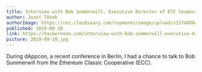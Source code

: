 ```yaml
---
title: Interview with Bob Summerwill, Executive Director of ETC Cooperative
author: Josef Tětek
authorImage: https://res.cloudinary.com/topmonks/image/upload/v1574088474/avatar/josef-tetek.jpg
published: 2019-09-10
link: https://hackernoon.com/interview-with-bob-summerwill-executive-director-of-etc-cooperative-l722c3w58
picture: 2019-09-10.jpg
---
```


During dAppcon, a recent conference in Berlin, I had a chance to talk to Bob Summerwill from the Ethereum Classic Cooperative (ECC).
